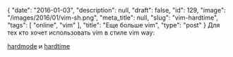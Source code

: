 {
    "date": "2016-01-03",
    "description": null,
    "draft": false,
    "id": 129,
    "image": "/images/2016/01/vim-sh.png",
    "meta_title": null,
    "slug": "vim-hardtime",
    "tags": [
        "online",
        "vim"
    ],
    "title": "Еще больше vim",
    "type": "post"
}
Для тех кто хочет использовать vim в стиле vim way:

[hardmode](https://github.com/wikitopian/hardmode) и [hardtime](https://github.com/takac/vim-hardtime) <!--more-->
